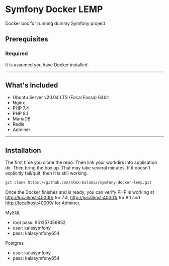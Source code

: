 # Symfony Docker LEMP

Docker box for running dummy Symfony project

## Prerequisites

### Required

It is assumed you have Docker installed.

---

## What's Included

* Ubuntu Server v20.04 LTS (Focal Fossa) 64bit
* Nginx
* PHP 7.4
* PHP 8.1
* MariaDB
* Redis
* Adminer

---

## Installation

The first time you clone the repo. Then link your workdirs into application dir.
Then bring the box up. That may take several minutes. If it doesn't explicitly fail/quit, then it is still working.

```bash
git clone https://github.com/alex-kalanis/symfony-docker-lemp.git
```

Once the Docker finishes and is ready, you can verify PHP is working at
[http://localhost:40000/](http://localhost:40000/) for 7.4,
[http://localhost:40001/](http://localhost:40001/) for 8.1 and
[http://localhost:40009/](http://localhost:40009/) for Adminer.

MySQL
* root pass: 951357456852
* user: kalasymfony
* pass: kalasymfony654

Postgres
* user: kalasymfony
* pass: kalasymfony654

